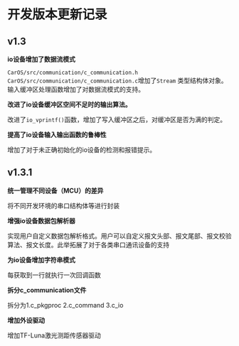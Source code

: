 # 开发版本更新记录

## v1.3

**io设备增加了数据流模式**

`CarOS/src/communication/c_communication.h` `CarOS/src/communication/c_communication.c`增加了`Stream` 类型结构体对象。输入缓冲区处理函数增加了对数据流模式的支持。

**改进了io设备缓冲区空间不足时的输出算法。**

改进了`io_vprintf()`函数，增加了写入缓冲区之后，对缓冲区是否为满的判定。

**提高了io设备输入输出函数的鲁棒性**

增加了对于未正确初始化的io设备的检测和报错提示。

## v1.3.1

**统一管理不同设备（MCU）的差异**

将不同开发环境的串口结构体等进行封装

**增强io设备数据包解析器**

实现用户自定义数据包解析格式。用户可以自定义报文头部、报文尾部、报文校验算法、报文长度。此举拓展了对于各类串口通讯设备的支持

**为io设备增加字符串模式**

每获取到一行就执行一次回调函数

**拆分c_communication文件**

拆分为1.c_pkgproc 2.c_command 3.c_io

**增加外设驱动**

增加TF-Luna激光测距传感器驱动